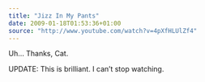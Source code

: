 ```yaml
---
title: "Jizz In My Pants"
date: 2009-01-18T01:53:36+01:00
source: "http://www.youtube.com/watch?v=4pXfHLUlZf4"
---
```


Uh… Thanks, Cat.

UPDATE: This is brilliant. I can’t stop watching.
